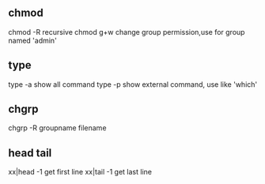 ## chmod
chmod -R    recursive
chmod g+w   change group permission,use for group named 'admin'

## type
type -a    show all command 
type -p    show external command, use like 'which'

## chgrp
chgrp -R groupname filename  

## head tail 
xx|head -1   get first line
xx|tail -1   get last line


